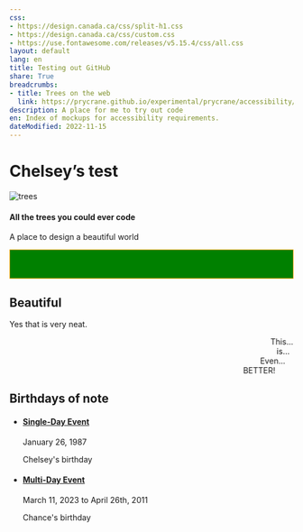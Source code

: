 ```yaml
---
css:
- https://design.canada.ca/css/split-h1.css
- https://design.canada.ca/css/custom.css
- https://use.fontawesome.com/releases/v5.15.4/css/all.css
layout: default
lang: en
title: Testing out GitHub
share: True
breadcrumbs:
- title: Trees on the web
  link: https://prycrane.github.io/experimental/prycrane/accessibility/
description: A place for me to try out code
en: Index of mockups for accessibility requirements. 
dateModified: 2022-11-15
---
```

# Chelsey’s test
<div class="row">
	<div class="col-xs-12">
		<div>
			<img class="img-responsive full-width" src="https://pcweb.azureedge.net/-/media/pn-np/on/rouge/WET4/activ/1920x480-tallgrass.jpg" alt="trees">
			<div class="well header-rwd pstn-tp-sm mrgn-tp-lg mrgn-bttm-md">
				<h4 class="mrgn-tp-md">All the trees you could ever code</h4>
				<p>A place to design a beautiful world</p>
			</div>
		</div>
	</div>
</div>
<style>
.scroll-left {
 height: 50px;	
 overflow: hidden;
 position: relative;
 background: green;
 color: white;
 border: 1px solid orange;
}
.scroll-left p {
 position: absolute;
 width: 100%;
 height: 100%;
 margin: 0;
 line-height: 50px;
 text-align: center;
 /* Starting position */
 transform:translateX(100%);
 /* Apply animation to this element */
 animation: scroll-left 15s linear infinite;
}
/* Move it (define the animation) */
@keyframes scroll-left {
 0%   {
 transform: translateX(100%); 		
 }
 100% {
 transform: translateX(-100%); 
 }
}
</style>

<div class="scroll-left">
<p>Don't you just love retro banners like this... not!</p>
</div>


## Beautiful

Yes that is very neat.

<marquee behavior="alternate" scrollamount="1">This...</marquee>
<marquee behavior="alternate" scrollamount="12">is...</marquee>
<marquee behavior="alternate" scrollamount="25">Even...</marquee>
<marquee behavior="alternate" scrollamount="55">BETTER!</marquee>


## Birthdays of note

<div id="calendar1"></div>

<div class="wb-calevt" data-calevt-src="calendar1">
	<ul>
		<li>
			<section>
				<h4><a href="https://www.canada.gc.ca">Single-Day Event</a></h4>
				<p><time datetime="2023-01-26">January 26, 1987</time></p>
				<p>Chelsey's birthday</p>
			</section>
		</li>
		<li>
			<section>
				<h4><a href="https://www.canada.gc.ca">Multi-Day Event</a></h4>
				<p><time datetime="2011-03-11">March 11, 2023</time> to <time datetime="2011-04-26">April 26th, 2011</time></p>
				<p>Chance's birthday</p>
			</section>
		</li>
	</ul>
</div>
